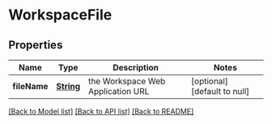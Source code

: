 # WorkspaceFile
## Properties

Name | Type | Description | Notes
------------ | ------------- | ------------- | -------------
**fileName** | [**String**](string.md) | the Workspace Web Application URL | [optional] [default to null]

[[Back to Model list]](../README.md#documentation-for-models) [[Back to API list]](../README.md#documentation-for-api-endpoints) [[Back to README]](../README.md)

